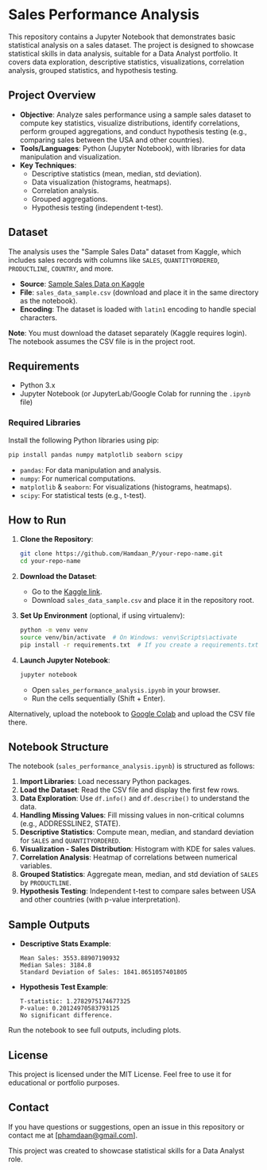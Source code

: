 # Sales Performance Analysis

This repository contains a Jupyter Notebook that demonstrates basic statistical analysis on a sales dataset. The project is designed to showcase statistical skills in data analysis, suitable for a Data Analyst portfolio. It covers data exploration, descriptive statistics, visualizations, correlation analysis, grouped statistics, and hypothesis testing.

## Project Overview

- **Objective**: Analyze sales performance using a sample sales dataset to compute key statistics, visualize distributions, identify correlations, perform grouped aggregations, and conduct hypothesis testing (e.g., comparing sales between the USA and other countries).
- **Tools/Languages**: Python (Jupyter Notebook), with libraries for data manipulation and visualization.
- **Key Techniques**:
  - Descriptive statistics (mean, median, std deviation).
  - Data visualization (histograms, heatmaps).
  - Correlation analysis.
  - Grouped aggregations.
  - Hypothesis testing (independent t-test).

## Dataset

The analysis uses the "Sample Sales Data" dataset from Kaggle, which includes sales records with columns like `SALES`, `QUANTITYORDERED`, `PRODUCTLINE`, `COUNTRY`, and more.

- **Source**: [Sample Sales Data on Kaggle](https://www.kaggle.com/datasets/kyanyoga/sample-sales-data)
- **File**: `sales_data_sample.csv` (download and place it in the same directory as the notebook).
- **Encoding**: The dataset is loaded with `latin1` encoding to handle special characters.

**Note**: You must download the dataset separately (Kaggle requires login). The notebook assumes the CSV file is in the project root.

## Requirements

- Python 3.x
- Jupyter Notebook (or JupyterLab/Google Colab for running the `.ipynb` file)

### Required Libraries

Install the following Python libraries using pip:

```bash
pip install pandas numpy matplotlib seaborn scipy
```

- `pandas`: For data manipulation and analysis.
- `numpy`: For numerical computations.
- `matplotlib` & `seaborn`: For visualizations (histograms, heatmaps).
- `scipy`: For statistical tests (e.g., t-test).

## How to Run

1. **Clone the Repository**:
   ```bash
   git clone https://github.com/Hamdaan_P/your-repo-name.git
   cd your-repo-name
   ```

2. **Download the Dataset**:
   - Go to the [Kaggle link](https://www.kaggle.com/datasets/kyanyoga/sample-sales-data).
   - Download `sales_data_sample.csv` and place it in the repository root.

3. **Set Up Environment** (optional, if using virtualenv):
   ```bash
   python -m venv venv
   source venv/bin/activate  # On Windows: venv\Scripts\activate
   pip install -r requirements.txt  # If you create a requirements.txt file
   ```

4. **Launch Jupyter Notebook**:
   ```bash
   jupyter notebook
   ```
   - Open `sales_performance_analysis.ipynb` in your browser.
   - Run the cells sequentially (Shift + Enter).

Alternatively, upload the notebook to [Google Colab](https://colab.research.google.com/) and upload the CSV file there.

## Notebook Structure

The notebook (`sales_performance_analysis.ipynb`) is structured as follows:

1. **Import Libraries**: Load necessary Python packages.
2. **Load the Dataset**: Read the CSV file and display the first few rows.
3. **Data Exploration**: Use `df.info()` and `df.describe()` to understand the data.
4. **Handling Missing Values**: Fill missing values in non-critical columns (e.g., ADDRESSLINE2, STATE).
5. **Descriptive Statistics**: Compute mean, median, and standard deviation for `SALES` and `QUANTITYORDERED`.
6. **Visualization - Sales Distribution**: Histogram with KDE for sales values.
7. **Correlation Analysis**: Heatmap of correlations between numerical variables.
8. **Grouped Statistics**: Aggregate mean, median, and std deviation of `SALES` by `PRODUCTLINE`.
9. **Hypothesis Testing**: Independent t-test to compare sales between USA and other countries (with p-value interpretation).

## Sample Outputs

- **Descriptive Stats Example**:
  ```
  Mean Sales: 3553.88907190932
  Median Sales: 3184.8
  Standard Deviation of Sales: 1841.8651057401805
  ```

- **Hypothesis Test Example**:
  ```
  T-statistic: 1.2782975174677325
  P-value: 0.20124970583793125
  No significant difference.
  ```

Run the notebook to see full outputs, including plots.

## License

This project is licensed under the MIT License. Feel free to use it for educational or portfolio purposes.

## Contact

If you have questions or suggestions, open an issue in this repository or contact me at [phamdaan@gmail.com].

This project was created to showcase statistical skills for a Data Analyst role.